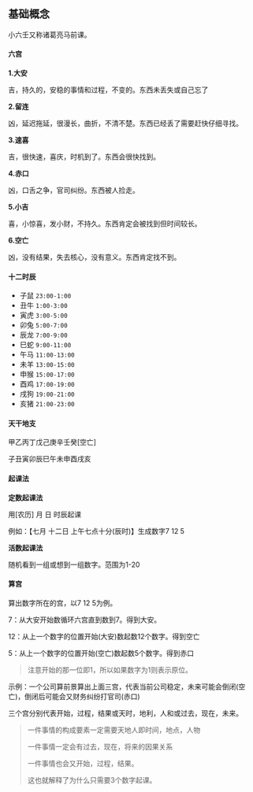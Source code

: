 ## 基础概念

小六壬又称诸葛亮马前课。

#### **六宫**

**1.大安**

吉，持久的，安稳的事情和过程，不变的。东西未丢失或自己忘了

**2.留连** 

凶，延迟拖延，很漫长，曲折，不清不楚。东西已经丢了需要赶快仔细寻找。

**3.速喜** 

吉，很快速，喜庆，时机到了。东西会很快找到。

**4.赤口** 

凶，口舌之争，官司纠纷。东西被人捡走。

**5.小吉** 

喜，小惊喜，发小财，不持久。东西肯定会被找到但时间较长。

**6.空亡**

凶，没有结果，失去核心，没有意义。东西肯定找不到。



#### 十二时辰

- 子鼠 `23:00-1:00`
- 丑牛 `1:00-3:00`
- 寅虎 `3:00-5:00`
- 卯兔 `5:00-7:00`
- 辰龙 `7:00-9:00`
- 巳蛇 `9:00-11:00`
- 午马 `11:00-13:00`
- 未羊 `13:00-15:00`
- 申猴 `15:00-17:00`
- 酉鸡 `17:00-19:00`
- 戌狗 `19:00-21:00`
- 亥猪 `21:00-23:00`



#### 天干地支

甲乙丙丁戊己庚辛壬癸[空亡]

子丑寅卯辰巳午未申酉戌亥



#### 起课法

**定数起课法**

用[农历] 月 日 时辰起课

例如：【七月 十二日 上午七点十分(辰时)】生成数字7 12 5

**活数起课法**

随机看到一组或想到一组数字。范围为1-20

#### 算宫

算出数字所在的宫，以7 12 5为例。

7：从大安开始数循环六宫直到数到7。得到大安。

12：从上一个数字的位置开始(大安)数起数12个数字。得到空亡

5：从上一个数字的位置开始(空亡)数起数5个数字。得到赤口

> 注意开始的那一位即1，所以如果数字为1则表示原位。

示例：一个公司算前景算出上面三宫，代表当前公司稳定，未来可能会倒闭(空亡)，倒闭后可能会又财务纠纷打官司(赤口)

三个宫分别代表开始，过程，结果或天时，地利，人和或过去，现在，未来。

>  一件事情的构成要素一定需要天地人即时间，地点，人物
>
> 一件事情一定会有过去，现在，将来的因果关系
>
> 一件事情也会又开始，过程，结果。
>
> 这也就解释了为什么只需要3个数字起课。

